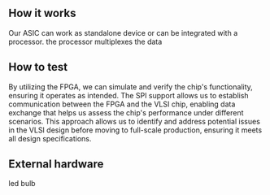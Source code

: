 <!---

This file is used to generate your project datasheet. Please fill in the information below and delete any unused
sections.

You can also include images in this folder and reference them in the markdown. Each image must be less than
512 kb in size, and the combined size of all images must be less than 1 MB.
-->

## How it works

Our ASIC can work as standalone device or can be integrated with a processor. the processor multiplexes the data 

## How to test

By utilizing the FPGA, we can simulate and verify the chip's functionality, ensuring it operates as intended. The SPI support allows us to establish communication between the FPGA and the VLSI chip, enabling data exchange that helps us assess the chip's performance under different scenarios. This approach allows us to identify and address potential issues in the VLSI design before moving to full-scale production, ensuring it meets all design specifications.

## External hardware

led bulb
